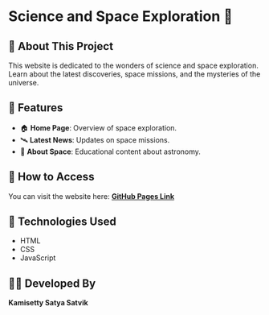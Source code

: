# Science and Space Exploration 🚀

## 🌌 About This Project
This website is dedicated to the wonders of science and space exploration. Learn about the latest discoveries, space missions, and the mysteries of the universe.

## 📂 Features
- 🏠 **Home Page**: Overview of space exploration.
- 🛰️ **Latest News**: Updates on space missions.
- 🌠 **About Space**: Educational content about astronomy.

## 🚀 How to Access
You can visit the website here: **[GitHub Pages Link](https://your-username.github.io/science-space-website/)**

## 🔧 Technologies Used
- HTML
- CSS
- JavaScript

## 👨‍💻 Developed By
**Kamisetty Satya Satvik**
